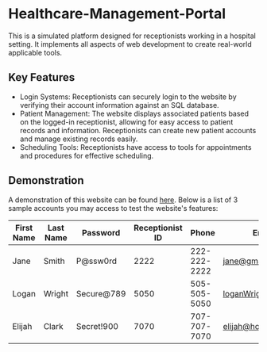 # Healthcare-Management-Portal
This is a simulated platform designed for receptionists working in a hospital setting. It implements all aspects of web development to create real-world applicable tools.

## Key Features
- Login Systems: Receptionists can securely login to the website by verifying their account information against an SQL database.
- Patient Management: The website displays associated patients based on the logged-in receptionist, allowing for easy access to patient records and information. Receptionists can create new patient accounts and manage existing records easily.
- Scheduling Tools: Receptionists have access to tools for appointments and procedures for effective scheduling.

## Demonstration

A demonstration of this website can be found [here](https://web.njit.edu/~jm2375/Portfolio/HospitalReceptionist/home.html). Below is a list of 3 sample accounts you may access to test the website's features:

| First Name | Last Name | Password    | Receptionist ID | Phone         | Email                 |
|------------|-----------|-------------|-----------------|---------------|-----------------------|
| Jane       | Smith     | P@ssw0rd    | 2222            | 222-222-2222 | jane@gmail.com        |
| Logan      | Wright    | Secure@789  | 5050            | 505-505-5050 | loganWright@eta.gov   |
| Elijah     | Clark     | Secret!900  | 7070            | 707-707-7070 | elijah@hotmail.com    |
